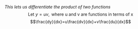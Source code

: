 *This lets us differentiate the product of two functions*
$$\text{Let }y=uv,\text{ where u and v are functions in terms of x}$$
$$\frac{dy}{dx}=u\frac{dv}{dx}+v\frac{du}{dx}$$